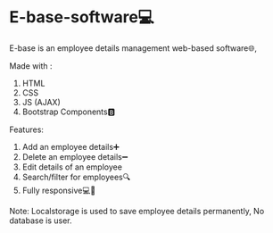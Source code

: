 # E-base-software💻
E-base is an employee details management web-based software🌐,

Made with :
1. HTML
2. CSS
3. JS (AJAX)
4. Bootstrap Components🅱

Features:
1. Add an employee details➕
2. Delete an employee details➖
3. Edit details of an employee
4. Search/filter for employees🔍
5. Fully responsive💻📲



Note: Localstorage is used to save employee details permanently, No database is user. 
